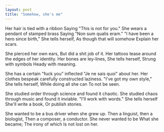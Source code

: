 ```yaml
---
layout: post
title: "Somehow, she's me"
---
```


<div class="verse">
Her hair is tied with a ribbon
    Saying "This is not for you."
She wears a pendant of stamped brass
    Saying "Non sum qualis eram."
"I have been a hero since birth,"
    She tells herself,
        As though that will somehow
            Explain her scars.

She pierced her own ears,
    But did a shit job of it.
Her tattoos tease around
    the edges of her identity.
Her bones are ley-lines,
    She tells herself,
        Strung with symbols
            Heady with meaning.

She has a certain "fuck you" inflected
    "Je ne sais quoi" about her.
Her clothes bespeak
    carefully constructed laziness.
"I've got my own style,"
    She tells herself,
        While doing all she can
            To not be seen.

She studied order through science
    and found it chaotic.
She studied chaos through music
    and found it inviable.
"I'll work with words."
    She tells herself
        She'll write a book,
            Or publish stories.

She wanted to be a bus driver
    when she grew up.
Then a linguist, then a biologist,
    Then a composer, a conductor.
She never wanted to be
    What she became;
        The irony of which
            Is not lost on her.
</div>

